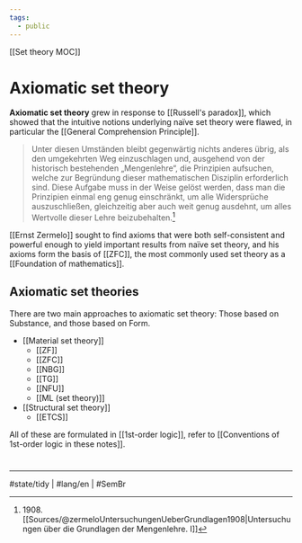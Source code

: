 ```yaml
---
tags:
  - public
---
```

[[Set theory MOC]]
# Axiomatic set theory

**Axiomatic set theory** grew in response to [[Russell's paradox]],
which showed that the intuitive notions underlying naïve set theory were flawed, in particular the [[General Comprehension Principle]].

> Unter diesen Umständen bleibt gegenwärtig nichts anderes übrig,
> als den umgekehrten Weg einzuschlagen und, ausgehend von der historisch bestehenden „Mengenlehre“,
> die Prinzipien aufsuchen, welche zur Begründung dieser mathematischen Disziplin erforderlich sind.
> Diese Aufgabe muss in der Weise gelöst werden,
> dass man die Prinzipien einmal eng genug einschränkt, um alle Widersprüche auszuschließen,
> gleichzeitig aber auch weit genug ausdehnt,
> um alles Wertvolle dieser Lehre beizubehalten.[^1908]

  [^1908]: 1908\. [[Sources/@zermeloUntersuchungenUeberGrundlagen1908|Untersuchungen über die Grundlagen der Mengenlehre. I]]

[[Ernst Zermelo]] sought to find axioms that were both self-consistent and powerful enough to yield important results from naïve set theory,
and his axioms form the basis of [[ZFC]], the most commonly used set theory as a [[Foundation of mathematics]].

## Axiomatic set theories

There are two main approaches to axiomatic set theory:
Those based on Substance, and those based on Form.

- [[Material set theory]]
  - [[ZF]]
  - [[ZFC]]
  - [[NBG]]
  - [[TG]]
  - [[NFU]]
  - [[ML (set theory)]]
- [[Structural set theory]]
  - [[ETCS]]

All of these are formulated in [[1st-order logic]], refer to [[Conventions of 1st-order logic in these notes]].

#
---
#state/tidy | #lang/en | #SemBr